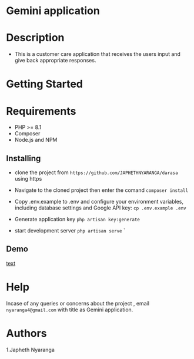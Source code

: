 # Gemini application

# Description 
* This is a customer care application that receives the users input and give back appropriate responses.

# Getting Started

# Requirements
* PHP >= 8.1
* Composer
* Node.js and NPM

## Installing

* clone the project from `https://github.com/JAPHETHNYARANGA/darasa` using https

* Navigate to the cloned project then enter the comand `composer install`

* Copy .env.example to .env and configure your environment variables, including database settings and Google API key: `cp .env.example .env`

* Generate application key `php artisan key:generate`

* start development server `php artisan serve`
`

## Demo
[text](<../../../../Downloads/screen-capture (1).webm>)

# Help
Incase of any queries or concerns about the project , email `nyaranga4@gmail.com` with title as Gemini application.

# Authors
1.Japheth Nyaranga




